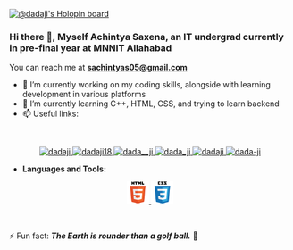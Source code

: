 [![@dadaji's Holopin board](https://holopin.me/dadaji)](https://holopin.io/@dadaji)
### Hi there 👋, Myself Achintya Saxena, an IT undergrad currently in pre-final year at MNNIT Allahabad

You can reach me at **sachintyas05@gmail.com** 
- 🔭 I’m currently working on my coding skills, alongside with learning development in various platforms
- 🌱 I’m currently learning C++, HTML, CSS, and trying to learn backend
- 📫 Useful links:
<br>
<p align = "center"> 
<a href = "https://www.linkedin.com/in/achintyasaxena/"><img src = "https://cdn.jsdelivr.net/npm/simple-icons@3.0.1/icons/linkedin.svg" alt="dadaji" height="30" width="40"> </a>
<a href = "https://github.com/Dadaji18"><img src = "https://cdn.jsdelivr.net/npm/simple-icons@3.0.1/icons/github.svg" alt="dadaji18" height="30" width="40"> </a>
<a href = "https://codeforces.com/profile/Dada__ji"><img src = "https://cdn.jsdelivr.net/npm/simple-icons@3.0.1/icons/codeforces.svg" alt="dada__ji" height="30" width="40"> </a>
<a href = "https://www.hackerrank.com/dada_ji"><img src = "https://cdn.jsdelivr.net/npm/simple-icons@3.0.1/icons/hackerrank.svg" alt="dada_ji" height="30" width="40"> </a>
<a href = "https://www.codechef.com/users/dadaji18"><img src = "https://cdn.jsdelivr.net/npm/simple-icons@3.0.1/icons/codechef.svg" alt="dadaji" height="30" width="40"> </a>
<a href = "https://leetcode.com/dada-ji/"><img src = "https://cdn.jsdelivr.net/npm/simple-icons@3.0.1/icons/leetcode.svg" alt="dada-ji" height="30" width="40"> </a>
</p>

- **Languages and Tools:**

<p align = "center">
<a href="https://www.w3.org/html/" target="_blank"> <img src="https://raw.githubusercontent.com/devicons/devicon/master/icons/html5/html5-original-wordmark.svg" alt="html5" width="40" height="40"/> </a> <a href="https://www.w3schools.com/css/" target="_blank"> <img src="https://raw.githubusercontent.com/devicons/devicon/master/icons/css3/css3-original-wordmark.svg" alt="css3" width="40" height="40"/> </a> 
</p>
<br/>

⚡ Fun fact: *__The Earth is rounder than a golf ball.__* :shushing_face:

<br/>
